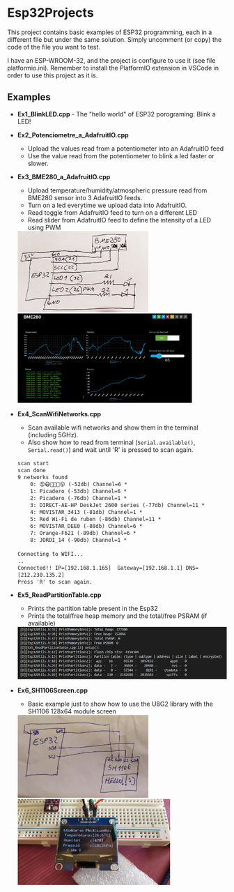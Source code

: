 # Esp32Projects
This project contains basic examples of ESP32 programming, each in a different file but under the same solution.
Simply uncomment (or copy) the code of the file you want to test.

I have an ESP-WROOM-32, and the project is configure to use it (see file platformio.ini). 
Remember to install the PlatformIO extension in VSCode in order to use this project as it is.

## Examples
* __Ex1_BlinkLED.cpp__ - The "hello world" of ESP32 porograming: Blink a LED!
* __Ex2_Potenciometre_a_AdafruitIO.cpp__
	- Upload the values read from a potentiometer into an AdafruitIO feed 
	- Use the value read from the potentiometer to blink a led faster or slower.
* __Ex3_BME280_a_AdafruitIO.cpp__ 
	- Upload temperature/humidity/atmospheric pressure read from BME280 sensor into 3 AdafruitIO feeds. 
	- Turn on a led everytime we upload data into AdafruitIO.
	- Read toggle from AdafruitIO feed to turn on a different LED
	- Read slider from AdafruitIO feed to define the intensity of a LED using PWM
	<img src="https://github.com/Vegethalia/Esp32Projects/blob/master/images/Ex3_Schema.jpg" alt="Fast & Ugly Circuit Schema" width="300"/>
	<img src="https://github.com/Vegethalia/Esp32Projects/blob/master/images/Ex3_AdafruitDashboardExample.png" alt="Example of AdafruitIO dashboard" width="400"/>

* __Ex4_ScanWifiNetworks.cpp__
	- Scan available wifi networks and show them in the terminal (including 5GHz).
	- Also show how to read from terminal (`Serial.available()`, `Serial.read()`) and wait until 'R' is pressed to scan again.
	
	```
	scan start    
	scan done       
	9 networks found
 		0: 😡😷🙈🙉🙊😜 (-52db) Channel=6 *
 		1: Picadero (-53db) Channel=6 *
 		2: Picadero (-76db) Channel=1 *
 		3: DIRECT-AE-HP DeskJet 2600 series (-77db) Channel=11 *
 		4: MOVISTAR_3413 (-81db) Channel=1 *
 		5: Red Wi-Fi de ruben (-86db) Channel=11 *
 		6: MOVISTAR_DEE0 (-88db) Channel=6 *
 		7: Orange-F621 (-89db) Channel=6 *
 		8: JORDI_14 (-90db) Channel=1 *

	Connecting to WIFI...
	..
	Connected!! IP=[192.168.1.165]  Gateway=[192.168.1.1] DNS=[212.230.135.2]
	Press 'R' to scan again.
	```
* __Ex5_ReadPartitionTable.cpp__
	- Prints the partition table present in the Esp32
	- Prints the total/free heap memory and the total/free PSRAM (if available)
	<img src="https://github.com/Vegethalia/Esp32Projects/blob/master/images/Ex5_PartitionInfoExample.png" alt="Example of output" width="600"/>
	
* __Ex6_SH1106Screen.cpp__
	- Basic example just to show how to use the U8G2 library with the SH1106 128x64 module screen
	<img src="https://github.com/Vegethalia/Esp32Projects/blob/master/images/Ex6_Schema.jpg" alt="Fast & Ugly Circuit Schema" width="300"/>
	<img src="https://github.com/Vegethalia/Esp32Projects/blob/master/images/Ex6_WorkingScreen.jpg" alt="SH1106 showing text" width="350"/>

